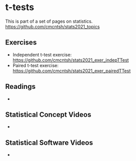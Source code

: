 # t-tests

This is part of a set of pages on statistics. https://github.com/cmcntsh/stats2021_topics

## Exercises

* Independent t-test exercise: https://github.com/cmcntsh/stats2021_exer_indepTTest
* Paired t-test exercise: https://github.com/cmcntsh/stats2021_exer_pairedTTest

## Readings

* 

## Statistical Concept Videos

* 

## Statistical Software Videos

* 
